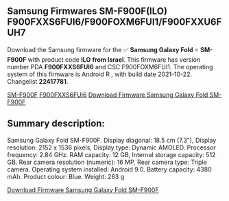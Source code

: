 <h2>Samsung Firmwares SM-F900F(ILO) F900FXXS6FUI6/F900FOXM6FUI1/F900FXXU6FUH7</h2>
Download the Samsung firmware for the ✅ <strong>Samsung Galaxy Fold </strong> ⭐ <strong>SM-F900F</strong> with product code <strong>ILO</strong> <strong> from Israel</strong>. This firmware has version number PDA <strong>F900FXXS6FUI6</strong> and CSC F900FOXM6FUI1. The operating system of this firmware is Android R , with build date 2021-10-22. Changelist <strong>22417781</strong>.


[SM-F900F](https://samfirm.shop/samsung/model/SM-F900F)
[F900FXXS6FUI6](https://samfirm.shop/samsung/pda/F900FXXS6FUI6)
[Download Firmware Samsung Galaxy Fold SM-F900F](https://samfirm.shop/samsung/firmware/467840)
<h2>Summary description:</h2>
<p>Samsung Galaxy Fold SM-F900F. Display diagonal: 18.5 cm (7.3"), Display resolution: 2152 x 1536 pixels, Display type: Dynamic AMOLED. Processor frequency: 2.84 GHz. RAM capacity: 12 GB, Internal storage capacity: 512 GB. Rear camera resolution (numeric): 16 MP, Rear camera type: Triple camera. Operating system installed: Android 9.0. Battery capacity: 4380 mAh. Product colour: Blue. Weight: 263 g</p>


[Download Firmware Samsung Galaxy Fold SM-F900F](https://samfirm.shop/samsung/firmware/467840)
